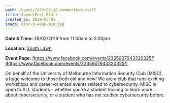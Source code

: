 ```yaml
---
path: /event/2019-02-28-summerfest-stall
title: SummerFest Stall
created_on: 2019-03-01
image: misc-o-week-min.jpg
---
```


**Date & Time:** 28/02/2019 from 11.00am to 3.00pm

**Location:** [South Lawn](https://studentvip.com.au/unimelb/parkville/maps/115038)

**Event Page:** [https://www.facebook.com/events/2335907943320325/](https://www.facebook.com/events/2335907943320325/)


On behalf of the University of Melbourne Information Security Club (MISC), a huge welcome to those both old and new! We are a club that runs exciting workshops and career-oriented events related to cybersecurity. MISC is open to ALL students - whether you’re a student looking to learn more about cybersecurity, or a student who has not studied cybersecurity before.